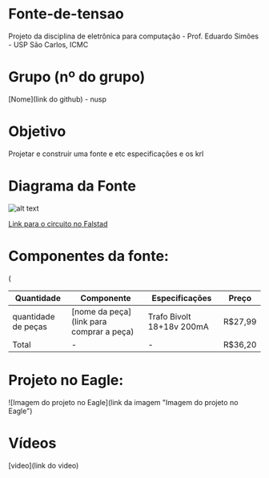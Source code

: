 # Fonte-de-tensao
Projeto da disciplina de eletrônica para computação - Prof. Eduardo Simões - USP São Carlos, ICMC

# Grupo (nº do grupo)
[Nome](link do github) - nusp

# Objetivo
Projetar e construir uma fonte e etc especificações e os krl

# Diagrama da Fonte
![alt text][foto1]

[foto1]: https://i.imgur.com/D4girGb.png

[Link para o circuito no Falstad](https://tinyurl.com/25gdhbp7)

# Componentes da fonte:
(

|  Quantidade  |  Componente  |  Especificações  |  Preço  |
|---|---|---|---|
| quantidade de peças | [nome da peça](link para comprar a peça) |Trafo Bivolt 18+18v 200mA|R$27,99|
| Total | - | - |R$36,20|


# Projeto no Eagle: 
![Imagem do projeto no Eagle](link da imagem "Imagem do projeto no Eagle")

# Vídeos 
[video](link do video)
